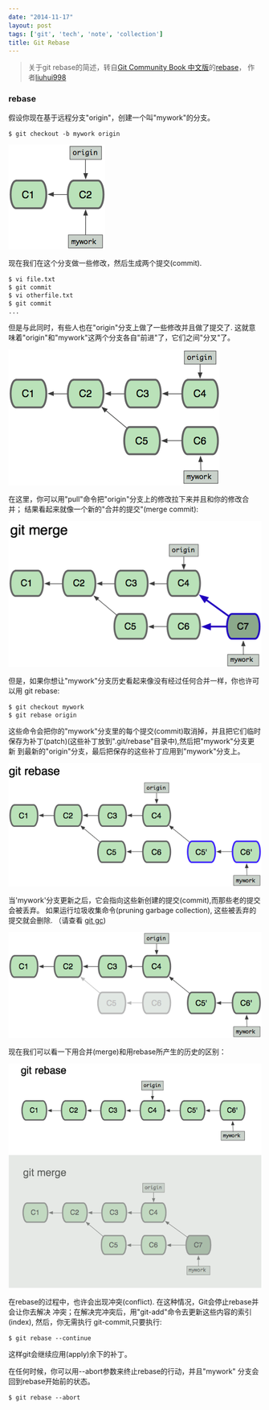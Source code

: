```yaml
---
date: "2014-11-17"
layout: post
tags: ['git', 'tech', 'note', 'collection']
title: Git Rebase
---
```


>关于git rebase的简述，转自<a href="//gitbook.liuhui998.com/index.html" target="_blank">Git Community Book 中文版</a>的<a href="//gitbook.liuhui998.com/4_2.html" target="_blank">rebase</a>， 作者<a href="//www.liuhui998.com" target="_blank">liuhui998</a>

### rebase

假设你现在基于远程分支"origin"，创建一个叫"mywork"的分支。

```
$ git checkout -b mywork origin
```

<!--more-->

![image](/images/git-rebase/rebase.png)

现在我们在这个分支做一些修改，然后生成两个提交(commit).

```
$ vi file.txt
$ git commit
$ vi otherfile.txt
$ git commit
...
```

但是与此同时，有些人也在"origin"分支上做了一些修改并且做了提交了. 这就意味着"origin"和"mywork"这两个分支各自"前进"了，它们之间"分叉"了。

![image](/images/git-rebase/rebase1.png)

在这里，你可以用"pull"命令把"origin"分支上的修改拉下来并且和你的修改合并； 结果看起来就像一个新的"合并的提交"(merge commit):

![image](/images/git-rebase/rebase2.png)

但是，如果你想让"mywork"分支历史看起来像没有经过任何合并一样，你也许可以用 git rebase:

```
$ git checkout mywork
$ git rebase origin
```

这些命令会把你的"mywork"分支里的每个提交(commit)取消掉，并且把它们临时 保存为补丁(patch)(这些补丁放到".git/rebase"目录中),然后把"mywork"分支更新 到最新的"origin"分支，最后把保存的这些补丁应用到"mywork"分支上。

![image](/images/git-rebase/rebase3.png)

当'mywork'分支更新之后，它会指向这些新创建的提交(commit),而那些老的提交会被丢弃。 如果运行垃圾收集命令(pruning garbage collection), 这些被丢弃的提交就会删除. （请查看 <a href="//www.kernel.org/pub/software/scm/git/docs/git-gc.html" target="_blank">git gc</a>)

![image](/images/git-rebase/rebase4.png)

现在我们可以看一下用合并(merge)和用rebase所产生的历史的区别：

![image](/images/git-rebase/rebase5.png)


在rebase的过程中，也许会出现冲突(conflict). 在这种情况，Git会停止rebase并会让你去解决 冲突；在解决完冲突后，用"git-add"命令去更新这些内容的索引(index), 然后，你无需执行 git-commit,只要执行:

```
$ git rebase --continue
```

这样git会继续应用(apply)余下的补丁。

在任何时候，你可以用--abort参数来终止rebase的行动，并且"mywork" 分支会回到rebase开始前的状态。

```
$ git rebase --abort
```
